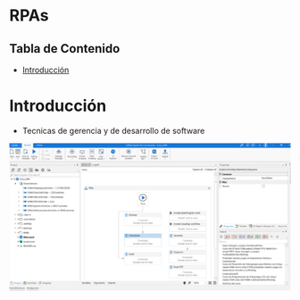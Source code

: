 # RPAs <!-- omit in toc -->

## Tabla de Contenido<!-- omit in toc -->
- [Introducción](#introducción)

# Introducción

* Tecnicas de gerencia y de desarrollo de software

<div align="center">
  <img src="img/1.png">
</div>
